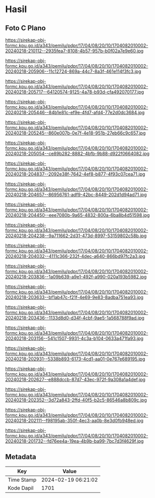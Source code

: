 # Hasil

## Foto C Plano

https://sirekap-obj-formc.kpu.go.id/a343/pemilu/pdpr/17/04/08/20/10/1704082010002-20240218-210112--2935fea7-8108-4b57-957b-b0f02a7e9e60.jpg

https://sirekap-obj-formc.kpu.go.id/a343/pemilu/pdpr/17/04/08/20/10/1704082010002-20240218-205906--11c12724-869a-44c7-8a3f-461e114f3fc3.jpg

https://sirekap-obj-formc.kpu.go.id/a343/pemilu/pdpr/17/04/08/20/10/1704082010002-20240218-205717--64120574-9125-4a78-b93d-cfa492070177.jpg

https://sirekap-obj-formc.kpu.go.id/a343/pemilu/pdpr/17/04/08/20/10/1704082010002-20240218-205446--84b1e81c-ef9e-4fd7-afd4-77e2d0dc3684.jpg

https://sirekap-obj-formc.kpu.go.id/a343/pemilu/pdpr/17/04/08/20/10/1704082010002-20240218-205245--860e007b-0e7f-4e18-951b-27eb66c9c657.jpg

https://sirekap-obj-formc.kpu.go.id/a343/pemilu/pdpr/17/04/08/20/10/1704082010002-20240218-205054--ce89b282-8882-4bfb-9b88-d922f0664082.jpg

https://sirekap-obj-formc.kpu.go.id/a343/pemilu/pdpr/17/04/08/20/10/1704082010002-20240218-204837--2092e38f-7642-4ef8-b877-4f93c07cea71.jpg

https://sirekap-obj-formc.kpu.go.id/a343/pemilu/pdpr/17/04/08/20/10/1704082010002-20240218-204657--86956761-adf9-42bc-8449-202d1d94ad71.jpg

https://sirekap-obj-formc.kpu.go.id/a343/pemilu/pdpr/17/04/08/20/10/1704082010002-20240218-204450--eee7080b-9a65-4832-800a-6ba8b4d51598.jpg

https://sirekap-obj-formc.kpu.go.id/a343/pemilu/pdpr/17/04/08/20/10/1704082010002-20240218-204238--9a711662-2d31-473d-8997-53159802c58b.jpg

https://sirekap-obj-formc.kpu.go.id/a343/pemilu/pdpr/17/04/08/20/10/1704082010002-20240218-204032--4111c366-232f-4dec-a640-866bd97fc2a3.jpg

https://sirekap-obj-formc.kpu.go.id/a343/pemilu/pdpr/17/04/08/20/10/1704082010002-20240218-203836--1a09b639-a9e1-492f-a990-020a193b5982.jpg

https://sirekap-obj-formc.kpu.go.id/a343/pemilu/pdpr/17/04/08/20/10/1704082010002-20240218-203633--bf1ab47c-f21f-4e69-9e83-8adba751ea93.jpg

https://sirekap-obj-formc.kpu.go.id/a343/pemilu/pdpr/17/04/08/20/10/1704082010002-20240218-203436--1133d8d0-d34f-4cbf-9ae5-1a568788f9ad.jpg

https://sirekap-obj-formc.kpu.go.id/a343/pemilu/pdpr/17/04/08/20/10/1704082010002-20240218-203156--541c1507-9931-4c3a-b104-0633a471fa93.jpg

https://sirekap-obj-formc.kpu.go.id/a343/pemilu/pdpr/17/04/08/20/10/1704082010002-20240218-202931--5338b893-6173-4cd1-aa01-0e767e689195.jpg

https://sirekap-obj-formc.kpu.go.id/a343/pemilu/pdpr/17/04/08/20/10/1704082010002-20240218-202627--e888dccb-87d7-43ec-972f-9a308a1a4def.jpg

https://sirekap-obj-formc.kpu.go.id/a343/pemilu/pdpr/17/04/08/20/10/1704082010002-20240218-202352--3d72a843-2ffd-40f5-b2c5-86546a8b809c.jpg

https://sirekap-obj-formc.kpu.go.id/a343/pemilu/pdpr/17/04/08/20/10/1704082010002-20240218-202111--f98195ab-350f-4ec3-aa0b-8e3d0fb948ed.jpg

https://sirekap-obj-formc.kpu.go.id/a343/pemilu/pdpr/17/04/08/20/10/1704082010002-20240218-201732--fd76ee4a-19ea-4b9b-ba99-7bc7d3f4629f.jpg


## Metadata

| Key        | Value               |
| ---------- | ------------------- |
| Time Stamp | 2024-02-19 06:21:02 |
| Kode Dapil | 1701                |



